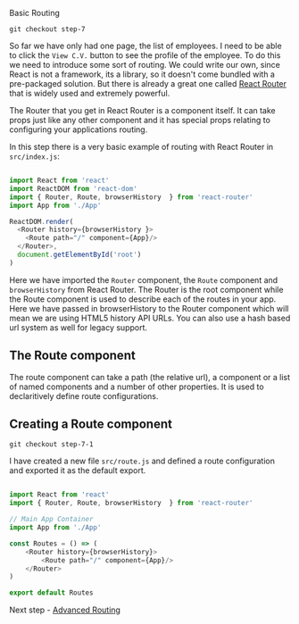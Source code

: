 Basic Routing

```
git checkout step-7
```

So far we have only had one page, the list of employees. I need to be able to click the `View C.V.` 
button to see the profile of the employee. To do this we need to introduce some sort of routing. 
We could write our own, since React is not a framework, its a library, so it doesn't come bundled with a pre-packaged solution.
But there is already a great one called [React Router](https://github.com/reactjs/react-router) that is
widely used and extremely powerful.

The Router that you get in React Router is a component itself. It can take props just like
any other component and it has special props relating to configuring your applications routing.

In this step there is a very basic example of routing with React Router in `src/index.js`:

``` javascript

import React from 'react'
import ReactDOM from 'react-dom'
import { Router, Route, browserHistory  } from 'react-router'
import App from './App'

ReactDOM.render(
  <Router history={browserHistory }>
    <Route path="/" component={App}/>
  </Router>,
  document.getElementById('root')
)


```

Here we have imported the `Router` component, the `Route` component and `browserHistory` from React Router.
The Router is the root component while the Route component is used to describe each of the routes in your app.
Here we have passed in browserHistory to the Router component which will mean we are using HTML5 history API
URLs. You can also use a hash based url system as well for legacy support.

## The Route component

The route component can take a path (the relative url), a component or a list of named components
and a number of other properties. It is used to declaritively define route configurations.

## Creating a Route component

```
git checkout step-7-1
```

I have created a new file `src/route.js` and defined a route configuration and exported it as the default export.

``` javascript

import React from 'react'
import { Router, Route, browserHistory  } from 'react-router'

// Main App Container
import App from './App'

const Routes = () => (
    <Router history={browserHistory}>
        <Route path="/" component={App}/>
    </Router>
)

export default Routes

```

Next step - [Advanced Routing](08-Advanced-Routing.md)

